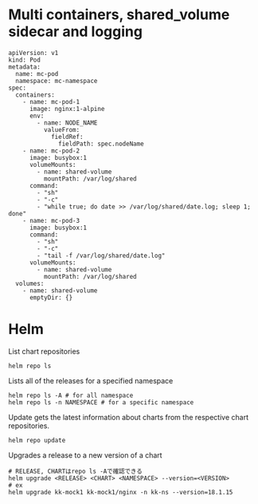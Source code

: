 # Multi containers, shared_volume sidecar and logging
```
apiVersion: v1
kind: Pod
metadata:
  name: mc-pod
  namespace: mc-namespace
spec:
  containers:
    - name: mc-pod-1
      image: nginx:1-alpine
      env:
        - name: NODE_NAME
          valueFrom:
            fieldRef:
              fieldPath: spec.nodeName
    - name: mc-pod-2
      image: busybox:1
      volumeMounts:
        - name: shared-volume
          mountPath: /var/log/shared
      command:
        - "sh"
        - "-c"
        - "while true; do date >> /var/log/shared/date.log; sleep 1; done"
    - name: mc-pod-3
      image: busybox:1
      command:
        - "sh"
        - "-c"
        - "tail -f /var/log/shared/date.log"
      volumeMounts:
        - name: shared-volume
          mountPath: /var/log/shared
  volumes:
    - name: shared-volume
      emptyDir: {}
```
# Helm
List chart repositories
```
helm repo ls
```
Lists all of the releases for a specified namespace
```
helm repo ls -A # for all namespace
helm repo ls -n NAMESPACE # for a specific namespace
```
Update gets the latest information about charts from the respective chart repositories.
```
helm repo update
```
Upgrades a release to a new version of a chart
```
# RELEASE, CHARTはrepo ls -Aで確認できる
helm upgrade <RELEASE> <CHART> <NAMESPACE> --version=<VERSION>
# ex
helm upgrade kk-mock1 kk-mock1/nginx -n kk-ns --version=18.1.15
```
